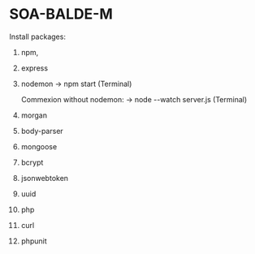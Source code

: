 # SOA-BALDE-M

Install packages:
1. npm,
2. express
3. nodemon
    -> npm start (Terminal)

    Commexion without nodemon: 
        -> node --watch server.js (Terminal)
4. morgan
5. body-parser
6. mongoose
7. bcrypt
8. jsonwebtoken
9. uuid
10. php
11. curl
12. phpunit



